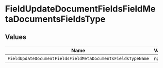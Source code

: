 # FieldUpdateDocumentFieldsFieldMetaDocumentsFieldsType


## Values

| Name                                                        | Value                                                       |
| ----------------------------------------------------------- | ----------------------------------------------------------- |
| `FieldUpdateDocumentFieldsFieldMetaDocumentsFieldsTypeName` | name                                                        |